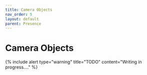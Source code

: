 ```yaml
---
title: Camera Objects
nav_order: 5
layout: default
parent: Presence
---
```


# Camera Objects

{% include alert type="warning" title="TODO" content="Writing in progress...." %}
